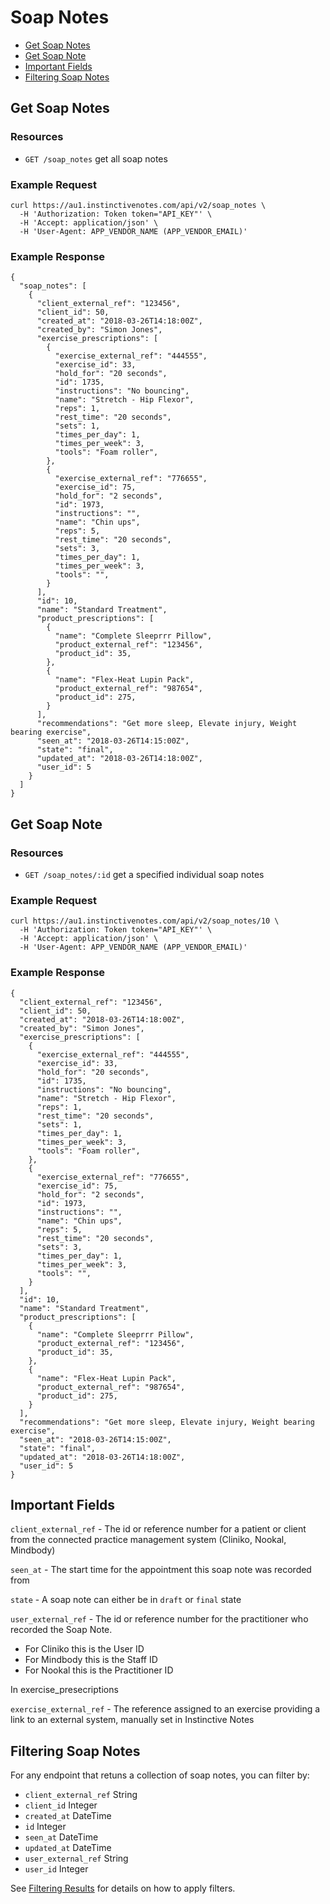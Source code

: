 # Soap Notes

- [Get Soap Notes](#get-soap-notes)
- [Get Soap Note](#get-soap-note)
- [Important Fields](#important-fields)
- [Filtering Soap Notes](#filtering-soap-notes)

## Get Soap Notes

### Resources

- `GET /soap_notes` get all soap notes

### Example Request

```
curl https://au1.instinctivenotes.com/api/v2/soap_notes \
  -H 'Authorization: Token token="API_KEY"' \
  -H 'Accept: application/json' \
  -H 'User-Agent: APP_VENDOR_NAME (APP_VENDOR_EMAIL)'
```

### Example Response

```
{
  "soap_notes": [
    {
      "client_external_ref": "123456",
      "client_id": 50,
      "created_at": "2018-03-26T14:18:00Z",
      "created_by": "Simon Jones",
      "exercise_prescriptions": [
        {
          "exercise_external_ref": "444555",
          "exercise_id": 33,
          "hold_for": "20 seconds",
          "id": 1735,
          "instructions": "No bouncing",
          "name": "Stretch - Hip Flexor",
          "reps": 1,
          "rest_time": "20 seconds",
          "sets": 1,
          "times_per_day": 1,
          "times_per_week": 3,
          "tools": "Foam roller",
        },
        {
          "exercise_external_ref": "776655",
          "exercise_id": 75,
          "hold_for": "2 seconds",
          "id": 1973,
          "instructions": "",
          "name": "Chin ups",
          "reps": 5,
          "rest_time": "20 seconds",
          "sets": 3,
          "times_per_day": 1,
          "times_per_week": 3,
          "tools": "",
        }
      ],
      "id": 10,
      "name": "Standard Treatment",
      "product_prescriptions": [
        {
          "name": "Complete Sleeprrr Pillow",
          "product_external_ref": "123456",
          "product_id": 35,
        },
        {
          "name": "Flex-Heat Lupin Pack",
          "product_external_ref": "987654",
          "product_id": 275,
        }
      ],
      "recommendations": "Get more sleep, Elevate injury, Weight bearing exercise",
      "seen_at": "2018-03-26T14:15:00Z",
      "state": "final",
      "updated_at": "2018-03-26T14:18:00Z",
      "user_id": 5
    }
  ]
}
```

## Get Soap Note

### Resources

- `GET /soap_notes/:id` get a specified individual soap notes

### Example Request

```
curl https://au1.instinctivenotes.com/api/v2/soap_notes/10 \
  -H 'Authorization: Token token="API_KEY"' \
  -H 'Accept: application/json' \
  -H 'User-Agent: APP_VENDOR_NAME (APP_VENDOR_EMAIL)'
```

### Example Response

```
{
  "client_external_ref": "123456",
  "client_id": 50,
  "created_at": "2018-03-26T14:18:00Z",
  "created_by": "Simon Jones",
  "exercise_prescriptions": [
    {
      "exercise_external_ref": "444555",
      "exercise_id": 33,
      "hold_for": "20 seconds",
      "id": 1735,
      "instructions": "No bouncing",
      "name": "Stretch - Hip Flexor",
      "reps": 1,
      "rest_time": "20 seconds",
      "sets": 1,
      "times_per_day": 1,
      "times_per_week": 3,
      "tools": "Foam roller",
    },
    {
      "exercise_external_ref": "776655",
      "exercise_id": 75,
      "hold_for": "2 seconds",
      "id": 1973,
      "instructions": "",
      "name": "Chin ups",
      "reps": 5,
      "rest_time": "20 seconds",
      "sets": 3,
      "times_per_day": 1,
      "times_per_week": 3,
      "tools": "",
    }
  ],
  "id": 10,
  "name": "Standard Treatment",
  "product_prescriptions": [
    {
      "name": "Complete Sleeprrr Pillow",
      "product_external_ref": "123456",
      "product_id": 35,
    },
    {
      "name": "Flex-Heat Lupin Pack",
      "product_external_ref": "987654",
      "product_id": 275,
    }
  ],
  "recommendations": "Get more sleep, Elevate injury, Weight bearing exercise",
  "seen_at": "2018-03-26T14:15:00Z",
  "state": "final",
  "updated_at": "2018-03-26T14:18:00Z",
  "user_id": 5
}
```

## Important Fields

`client_external_ref` - The id or reference number for a patient or client from the connected practice management system (Cliniko, Nookal, Mindbody)

`seen_at` - The start time for the appointment this soap note was recorded from

`state` - A soap note can either be in `draft` or `final` state

`user_external_ref` - The id or reference number for the practitioner who recorded the Soap Note.
- For Cliniko this is the User ID
- For Mindbody this is the Staff ID
- For Nookal this is the Practitioner ID

In exercise_presecriptions

`exercise_external_ref` - The reference assigned to an exercise providing a link to an external system, manually set in Instinctive Notes

## Filtering Soap Notes

For any endpoint that retuns a collection of soap notes, you can filter by:

- `client_external_ref` String
- `client_id` Integer
- `created_at` DateTime
- `id` Integer
- `seen_at` DateTime
- `updated_at` DateTime
- `user_external_ref` String
- `user_id` Integer

See [Filtering Results](../README.md#filtering-results) for details on how to apply filters.

